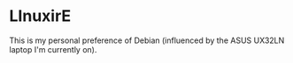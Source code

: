 # LInuxirE
This is my personal preference of Debian (influenced by the ASUS UX32LN laptop I'm currently on).
